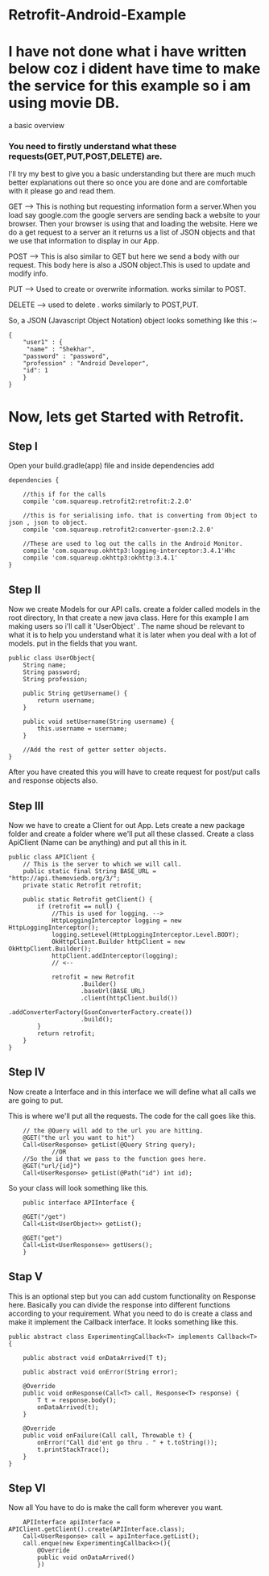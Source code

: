 # Retrofit-Android-Example
# I have not done what i have written below coz i dident have time to make the service for this example so i am using movie DB.
a basic overview

### You need to firstly understand what these requests(GET,PUT,POST,DELETE) are.
I'll try my best to give you a basic understanding but there are much much better explanations out there so once you are done and are comfortable with it please go and read them.

GET --> This is nothing but requesting information form a server.When you load say google.com the google servers are sending back a website to your browser. Then your browser is using that and loading the website.
Here we do a get request to a server an it returns us a list of JSON objects and that we use that information to display in our App.

POST --> This is also similar to GET but here we send a body with our request. This body here is also a JSON object.This is used to update and modify info.

PUT --> Used to create or overwrite information. works similar to POST.

DELETE --> used to delete . works similarly to POST,PUT.

So, a JSON (Javascript Object Notation) object looks something like this :~

	{
		"user1" : {
	     "name" : "Shekhar",
		"password" : "password",
		"profession" : "Android Developer",
		"id": 1
		}
	}

# Now, lets get Started with Retrofit.

## Step I
Open your build.gradle(app) file and inside dependencies add 

	dependencies { 

		//this if for the calls
		compile 'com.squareup.retrofit2:retrofit:2.2.0'

		//this is for serialising info. that is converting from Object to json , json to object.
	    compile 'com.squareup.retrofit2:converter-gson:2.2.0'

	    //These are used to log out the calls in the Android Monitor. 
	    compile 'com.squareup.okhttp3:logging-interceptor:3.4.1'Hhc
	    compile 'com.squareup.okhttp3:okhttp:3.4.1'
	}

## Step II
Now we create Models for our API calls.
create a folder called models in the root directory,
In that create a new java class.
Here for this example I am making users so i'll call it 'UserObject' . The name shoud be relevant to what it is to help you understand what it is later when you deal with a lot of models.
put in the fields that you want.

	public class UserObject{
		String name;
		String password;
		String profession;
		
		public String getUsername() {
    	    return username;
    	}

    	public void setUsername(String username) {
        	this.username = username;
    	}

		//Add the rest of getter setter objects.
	}

After you have created this you will have to create request for post/put calls and response objects also.



## Step III
Now we have to create a Client for out App.
Lets create a new package folder and create a folder where we'll put all these classed.
Create a class ApiClient (Name can be anything) and put all this in it.

	public class APIClient {
		// This is the server to which we will call.
	    public static final String BASE_URL = "http://api.themoviedb.org/3/";
	    private static Retrofit retrofit;

	    public static Retrofit getClient() {
	        if (retrofit == null) {
	            //This is used for logging. -->
	            HttpLoggingInterceptor logging = new HttpLoggingInterceptor();
	            logging.setLevel(HttpLoggingInterceptor.Level.BODY);
	            OkHttpClient.Builder httpClient = new OkHttpClient.Builder();
	            httpClient.addInterceptor(logging);
	            // <--

	            retrofit = new Retrofit
	                    .Builder()
	                    .baseUrl(BASE_URL)
	                    .client(httpClient.build())
	                    .addConverterFactory(GsonConverterFactory.create())
	                    .build();
	        }
	        return retrofit;
	    }
	}

## Step IV
Now create a Interface and in this interface we will define what all calls we are going to put.

This is where we'll put all the requests.
The code for the call goes like this.
		
		// the @Query will add to the url you are hitting. 
		@GET("the url you want to hit")
		Call<UserResponse> getList(@Query String query);
				//OR
		//So the id that we pass to the function goes here.
		@GET("url/{id}")
		Call<UserResponse> getList(@Path("id") int id);

So your class will look something like this.

		public interface APIInterface {

		@GET("/get")
		Call<List<UserObject>> getList();

		@GET("get")
		Call<List<UserResponse>> getUsers();
		}

## Stap V
This is an optional step but you can add custom functionality on Response here.
Basically you can divide the response into different functions according to your requirement.
What you need to do is create a class and make it implement the Callback interface.
It looks something like this.
		
	public abstract class ExperimentingCallback<T> implements Callback<T> {

	    public abstract void onDataArrived(T t);

	    public abstract void onError(String error);

	    @Override
	    public void onResponse(Call<T> call, Response<T> response) {
	        T t = response.body();
	        onDataArrived(t);
	    }

	    @Override
	    public void onFailure(Call call, Throwable t) {
	        onError("Call did'ent go thru . " + t.toString());
	        t.printStackTrace();
	    }
	}


## Step VI
Now all You have to do is make the call form wherever you want.

		APIInterface apiInterface = APIClient.getClient().create(APIInterface.class);
		Call<UserResponse> call = apiInterface.getList();
		call.enque(new ExperimentingCallback<>(){
			@Override
			public void onDataArrived()
			})










